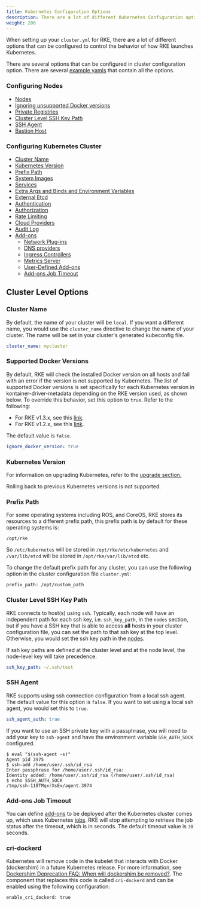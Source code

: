 ```yaml
---
title: Kubernetes Configuration Options
description: There are a lot of different Kubernetes Configuration options you can choose from when setting up your cluster.yml for RKE
weight: 200
---
```


When setting up your `cluster.yml` for RKE, there are a lot of different options that can be configured to control the behavior of how RKE launches Kubernetes.

There are several options that can be configured in cluster configuration option. There are several [example yamls](example-yamls/) that contain all the options.

### Configuring Nodes
* [Nodes](config-options/nodes/)
* [Ignoring unsupported Docker versions](#supported-docker-versions)
* [Private Registries](config-options/private-registries/)
* [Cluster Level SSH Key Path](#cluster-level-ssh-key-path)
* [SSH Agent](#ssh-agent)
* [Bastion Host](config-options/bastion-host/)

### Configuring Kubernetes Cluster
* [Cluster Name](#cluster-name)
* [Kubernetes Version](#kubernetes-version)
* [Prefix Path](#prefix-path)
* [System Images](config-options/system-images/)
* [Services](config-options/services/)
* [Extra Args and Binds and Environment Variables](config-options/services/services-extras/)
* [External Etcd](config-options/services/external-etcd/)
* [Authentication](config-options/authentication/)
* [Authorization](config-options/authorization/)
* [Rate Limiting](config-options/rate-limiting/)
* [Cloud Providers](config-options/cloud-providers/)
* [Audit Log](config-options/audit-log)
* [Add-ons](config-options/add-ons/)
  * [Network Plug-ins](config-options/add-ons/network-plugins/)
  * [DNS providers](config-options/add-ons/dns/)
  * [Ingress Controllers](config-options/add-ons/ingress-controllers/)
  * [Metrics Server](config-options/add-ons/metrics-server/)
  * [User-Defined Add-ons](config-options/add-ons/user-defined-add-ons/)
  * [Add-ons Job Timeout](#add-ons-job-timeout)


## Cluster Level Options

### Cluster Name

By default, the name of your cluster will be `local`. If you want a different name, you would use the `cluster_name` directive to change the name of your cluster. The name will be set in your cluster's generated kubeconfig file.

```yaml
cluster_name: mycluster
```

### Supported Docker Versions

By default, RKE will check the installed Docker version on all hosts and fail with an error if the version is not supported by Kubernetes. The list of supported Docker versions is set specifically for each Kubernetes version in kontainer-driver-metadata depending on the RKE version used, as shown below. To override this behavior, set this option to `true`. Refer to the following:

- For RKE v1.3.x, see this [link](https://github.com/rancher/kontainer-driver-metadata/blob/release-v2.6/rke/k8s_docker_info.go).
- For RKE v1.2.x, see this [link](https://github.com/rancher/kontainer-driver-metadata/blob/release-v2.5/rke/k8s_docker_info.go).

The default value is `false`.

```yaml
ignore_docker_version: true
```

### Kubernetes Version

For information on upgrading Kubernetes, refer to the [upgrade section.](upgrades/)

Rolling back to previous Kubernetes versions is not supported.

### Prefix Path

For some operating systems including ROS, and CoreOS, RKE stores its resources to a different prefix path, this prefix path is by default for these operating systems is:
```
/opt/rke
```
So `/etc/kubernetes` will be stored in `/opt/rke/etc/kubernetes` and `/var/lib/etcd` will be stored in `/opt/rke/var/lib/etcd` etc.

To change the default prefix path for any cluster, you can use the following option in the cluster configuration file `cluster.yml`:
```
prefix_path: /opt/custom_path
```

### Cluster Level SSH Key Path

RKE connects to host(s) using `ssh`. Typically, each node will have an independent path for each ssh key, i.e. `ssh_key_path`, in the `nodes` section, but if you have a SSH key that is able to access **all** hosts in your cluster configuration file, you can set the path to that ssh key at the top level. Otherwise, you would set the ssh key path in the [nodes](config-options/nodes/).

If ssh key paths are defined at the cluster level and at the node level, the node-level key will take precedence.

```yaml
ssh_key_path: ~/.ssh/test
```

### SSH Agent

RKE supports using ssh connection configuration from a local ssh agent. The default value for this option is `false`. If you want to set using a local ssh agent, you would set this to `true`.

```yaml
ssh_agent_auth: true
```

If you want to use an SSH private key with a passphrase, you will need to add your key to `ssh-agent` and have the environment variable `SSH_AUTH_SOCK` configured.

```
$ eval "$(ssh-agent -s)"
Agent pid 3975
$ ssh-add /home/user/.ssh/id_rsa
Enter passphrase for /home/user/.ssh/id_rsa:
Identity added: /home/user/.ssh/id_rsa (/home/user/.ssh/id_rsa)
$ echo $SSH_AUTH_SOCK
/tmp/ssh-118TMqxrXsEx/agent.3974
```

### Add-ons Job Timeout

You can define [add-ons](config-options/add-ons/) to be deployed after the Kubernetes cluster comes up, which uses Kubernetes [jobs](https://kubernetes.io/docs/concepts/workloads/controllers/jobs-run-to-completion/). RKE will stop attempting to retrieve the job status after the timeout, which is in seconds. The default timeout value is `30` seconds.

### cri-dockerd

Kubernetes will remove code in the kubelet that interacts with Docker (dockershim) in a future Kubernetes release. For more information, see [Dockershim Deprecation FAQ: When will dockershim be removed?](https://kubernetes.io/blog/2020/12/02/dockershim-faq/#when-will-dockershim-be-removed). The component that replaces this code is called `cri-dockerd` and can be enabled using the following configuration:

```
enable_cri_dockerd: true
```
